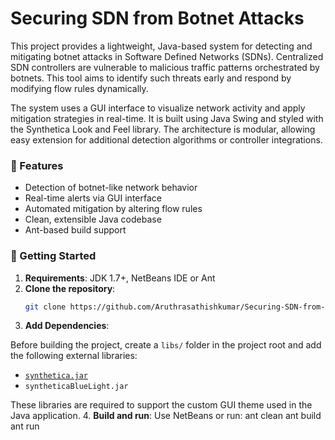 # Securing SDN from Botnet Attacks

This project provides a lightweight, Java-based system for detecting and mitigating botnet attacks in Software Defined Networks (SDNs). Centralized SDN controllers are vulnerable to malicious traffic patterns orchestrated by botnets. This tool aims to identify such threats early and respond by modifying flow rules dynamically.

The system uses a GUI interface to visualize network activity and apply mitigation strategies in real-time. It is built using Java Swing and styled with the Synthetica Look and Feel library. The architecture is modular, allowing easy extension for additional detection algorithms or controller integrations.

### 🔧 Features

- Detection of botnet-like network behavior
- Real-time alerts via GUI interface
- Automated mitigation by altering flow rules
- Clean, extensible Java codebase
- Ant-based build support

### 🚀 Getting Started

1. **Requirements**: JDK 1.7+, NetBeans IDE or Ant
2. **Clone the repository**:
   ```bash
   git clone https://github.com/Aruthrasathishkumar/Securing-SDN-from-Botnet-attacks.git
3. **Add Dependencies**:

Before building the project, create a `libs/` folder in the project root and add the following external libraries:

- [`synthetica.jar`](https://www.jtattoo.net)
- `syntheticaBlueLight.jar`

These libraries are required to support the custom GUI theme used in the Java application.
4. **Build and run**:
Use NetBeans or run:
ant clean
ant build
ant run
